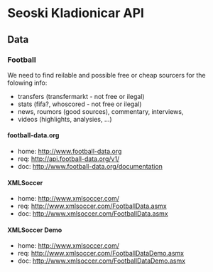 # Seoski Kladionicar API

## Data

### Football
We need to find reilable and possible free or cheap sourcers for the folowing info:
- transfers (transfermarkt - not free or ilegal)
- stats (fifa?, whoscored - not free or ilegal)
- news, roumors (good sources), commentary, interviews,
- videos (highlights, analysies, ...)

#### football-data.org
- home: http://www.football-data.org
- req: http://api.football-data.org/v1/
- doc: http://www.football-data.org/documentation

#### XMLSoccer
- home: http://www.xmlsoccer.com/
- req: http://www.xmlsoccer.com/FootballData.asmx
- doc: http://www.xmlsoccer.com/FootballData.asmx

#### XMLSoccer Demo
- home: http://www.xmlsoccer.com/
- req: http://www.xmlsoccer.com/FootballDataDemo.asmx
- doc: http://www.xmlsoccer.com/FootballDataDemo.asmx


